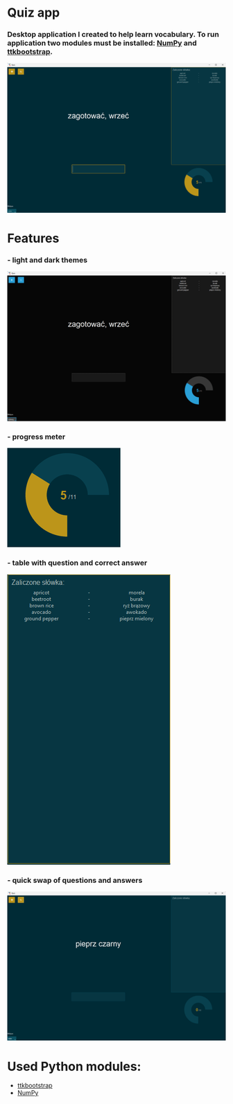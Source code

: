# Quiz app
### Desktop application I created to help learn vocabulary. To run application two modules must be installed: [NumPy](https://numpy.org) and [ttkbootstrap](https://ttkbootstrap.readthedocs.io/en/latest/).
![Quiz1](https://github.com/nieinter/images/blob/main/quiz1solar.png)

# Features

### - light and dark themes
  
![QuizGif](https://github.com/nieinter/images/blob/main/ezgif.com-animated-gif-maker%20(1).gif)

### - progress meter

![QuizMeter](https://github.com/nieinter/images/blob/main/obraz_2025-01-23_152844517.png)

### - table with question and correct answer
  
![QuizTable](https://github.com/nieinter/images/blob/main/obraz_2025-01-23_152908275.png)

### - quick swap of questions and answers

![QuizTable](https://github.com/nieinter/images/blob/main/ezgif.com-animated-gif-maker%20(2).gif)

# Used Python modules:

- [ttkbootstrap](https://ttkbootstrap.readthedocs.io/en/latest/)
- [NumPy](https://numpy.org)

